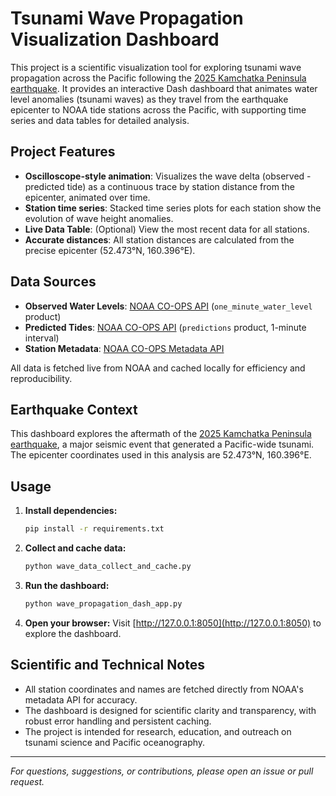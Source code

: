 # Tsunami Wave Propagation Visualization Dashboard

This project is a scientific visualization tool for exploring tsunami wave propagation across the Pacific following the [2025 Kamchatka Peninsula earthquake](https://en.wikipedia.org/wiki/2025_Kamchatka_Peninsula_earthquake). It provides an interactive Dash dashboard that animates water level anomalies (tsunami waves) as they travel from the earthquake epicenter to NOAA tide stations across the Pacific, with supporting time series and data tables for detailed analysis.

## Project Features
- **Oscilloscope-style animation**: Visualizes the wave delta (observed - predicted tide) as a continuous trace by station distance from the epicenter, animated over time.
- **Station time series**: Stacked time series plots for each station show the evolution of wave height anomalies.
- **Live Data Table**: (Optional) View the most recent data for all stations.
- **Accurate distances**: All station distances are calculated from the precise epicenter (52.473°N, 160.396°E).

## Data Sources
- **Observed Water Levels**: [NOAA CO-OPS API](https://api.tidesandcurrents.noaa.gov/api/prod/) (`one_minute_water_level` product)
- **Predicted Tides**: [NOAA CO-OPS API](https://api.tidesandcurrents.noaa.gov/api/prod/) (`predictions` product, 1-minute interval)
- **Station Metadata**: [NOAA CO-OPS Metadata API](https://api.tidesandcurrents.noaa.gov/mdapi/prod/)

All data is fetched live from NOAA and cached locally for efficiency and reproducibility.

## Earthquake Context
This dashboard explores the aftermath of the [2025 Kamchatka Peninsula earthquake](https://en.wikipedia.org/wiki/2025_Kamchatka_Peninsula_earthquake), a major seismic event that generated a Pacific-wide tsunami. The epicenter coordinates used in this analysis are 52.473°N, 160.396°E.

## Usage
1. **Install dependencies:**
   ```bash
   pip install -r requirements.txt
   ```
2. **Collect and cache data:**
   ```bash
   python wave_data_collect_and_cache.py
   ```
3. **Run the dashboard:**
   ```bash
   python wave_propagation_dash_app.py
   ```
4. **Open your browser:**
   Visit [http://127.0.0.1:8050](http://127.0.0.1:8050) to explore the dashboard.

## Scientific and Technical Notes
- All station coordinates and names are fetched directly from NOAA's metadata API for accuracy.
- The dashboard is designed for scientific clarity and transparency, with robust error handling and persistent caching.
- The project is intended for research, education, and outreach on tsunami science and Pacific oceanography.

---

*For questions, suggestions, or contributions, please open an issue or pull request.*
